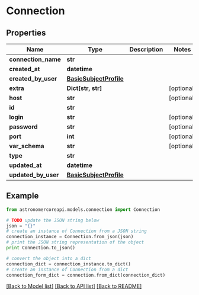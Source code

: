 # Connection


## Properties
Name | Type | Description | Notes
------------ | ------------- | ------------- | -------------
**connection_name** | **str** |  | 
**created_at** | **datetime** |  | 
**created_by_user** | [**BasicSubjectProfile**](BasicSubjectProfile.md) |  | 
**extra** | **Dict[str, str]** |  | [optional] 
**host** | **str** |  | [optional] 
**id** | **str** |  | 
**login** | **str** |  | [optional] 
**password** | **str** |  | [optional] 
**port** | **int** |  | [optional] 
**var_schema** | **str** |  | [optional] 
**type** | **str** |  | 
**updated_at** | **datetime** |  | 
**updated_by_user** | [**BasicSubjectProfile**](BasicSubjectProfile.md) |  | 

## Example

```python
from astronomercoreapi.models.connection import Connection

# TODO update the JSON string below
json = "{}"
# create an instance of Connection from a JSON string
connection_instance = Connection.from_json(json)
# print the JSON string representation of the object
print Connection.to_json()

# convert the object into a dict
connection_dict = connection_instance.to_dict()
# create an instance of Connection from a dict
connection_form_dict = connection.from_dict(connection_dict)
```
[[Back to Model list]](../README.md#documentation-for-models) [[Back to API list]](../README.md#documentation-for-api-endpoints) [[Back to README]](../README.md)


